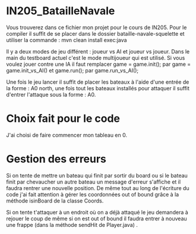 # IN205_BatailleNavale

Vous trouverez dans ce fichier mon projet pour le cours de IN205. 
Pour le compiler il suffit de se placer dans le dossier bataille-navale-squelette et utiliser la commande :  mvn clean install exec:java 


Il y a deux modes de jeu différent : joueur vs AI et joueur vs joueur. Dans le main du testboard actuel c'est le mode multijoueur qui est utilisé. Si vous voulez jouer contre une IA
il faut remplacer game = game.init(); par game = game.init_vs_AI() et game.run(); par game.run_vs_AI();


Une fois le jeu lancer il suffit de placer les bateaux à l'aide d'une entrée de la forme  : A0 north, une fois tout les bateaux installés pour attaquer il suffit d'entrer l'attaque
sous la forme : A0.

# Choix fait pour le code
J'ai choisi de faire commencer mon tableau en 0. 

# Gestion des erreurs 
Si on tente de mettre un bateau qui finit par sortir du board ou si le bateau finit par chevaucher un autre bateau un message d'erreur s'affiche et il faudra rentrer une nouvelle position. De même tout au long de l'écriture du code j'ai fait attention à gérer les coordonnées out of bound grâce à la méthode isinBoard de la classe Coords.

Si on tente t'attaquer à un endroit où on a déjà attaqué le jeu demandera à rejouer le coup de même si on est out of bound il faudra entrer à nouveau une frappe (dans la méthode sendHit de Player.java) . 
